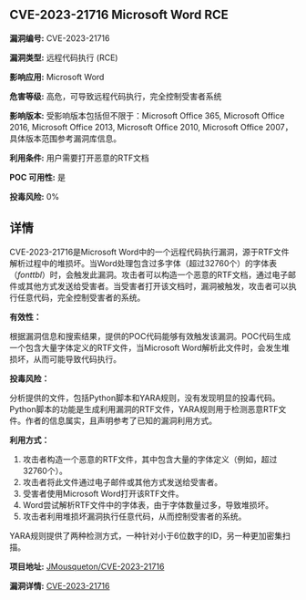 ## CVE-2023-21716 Microsoft Word RCE

**漏洞编号:** CVE-2023-21716

**漏洞类型:** 远程代码执行 (RCE)

**影响应用:** Microsoft Word

**危害等级:** 高危，可导致远程代码执行，完全控制受害者系统

**影响版本:** 受影响版本包括但不限于：Microsoft Office 365, Microsoft Office 2016, Microsoft Office 2013, Microsoft Office 2010, Microsoft Office 2007，具体版本范围参考漏洞库信息。

**利用条件:** 用户需要打开恶意的RTF文档

**POC 可用性:** 是

**投毒风险:** 0%

## 详情

CVE-2023-21716是Microsoft Word中的一个远程代码执行漏洞，源于RTF文件解析过程中的堆损坏。当Word处理包含过多字体（超过32760个）的字体表（*fonttbl*）时，会触发此漏洞。攻击者可以构造一个恶意的RTF文档，通过电子邮件或其他方式发送给受害者。当受害者打开该文档时，漏洞被触发，攻击者可以执行任意代码，完全控制受害者的系统。

**有效性：**

根据漏洞信息和搜索结果，提供的POC代码能够有效触发该漏洞。POC代码生成一个包含大量字体定义的RTF文件，当Microsoft Word解析此文件时，会发生堆损坏，从而可能导致代码执行。

**投毒风险：**

分析提供的文件，包括Python脚本和YARA规则，没有发现明显的投毒代码。Python脚本的功能是生成利用漏洞的RTF文件，YARA规则用于检测恶意RTF文件。作者的信息属实，且声明参考了已知的漏洞利用方式。

**利用方式：**

1.  攻击者构造一个恶意的RTF文件，其中包含大量的字体定义（例如，超过32760个）。
2.  攻击者将此文件通过电子邮件或其他方式发送给受害者。
3.  受害者使用Microsoft Word打开该RTF文件。
4.  Word尝试解析RTF文件中的字体表，由于字体数量过多，导致堆损坏。
5.  攻击者利用堆损坏漏洞执行任意代码，从而控制受害者的系统。

YARA规则提供了两种检测方式，一种针对小于6位数字的ID，另一种更加密集扫描。


**项目地址:** [JMousqueton/CVE-2023-21716](https://github.com/JMousqueton/CVE-2023-21716)

**漏洞详情:** [CVE-2023-21716](https://nvd.nist.gov/vuln/detail/CVE-2023-21716)